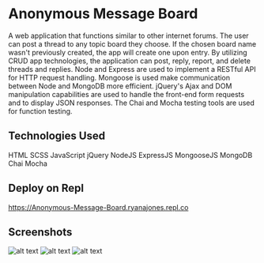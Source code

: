 # Anonymous Message Board

A web application that functions similar to other internet forums. The user can post a thread to any topic board they choose. If the chosen board name wasn't previously created, the app will create one upon entry. By utilizing CRUD app technologies, the application can post, reply, report, and delete threads and replies. Node and Express are used to implement a RESTful API for HTTP request handling. Mongoose is used make communication between Node and MongoDB more efficient. jQuery's Ajax and DOM manipulation capabilities are used to handle the front-end form requests and to display JSON responses. The Chai and Mocha testing tools are used for function testing.

## Technologies Used

HTML SCSS JavaScript jQuery NodeJS ExpressJS MongooseJS MongoDB Chai Mocha

## Deploy on Repl

https://Anonymous-Message-Board.ryanajones.repl.co

## Screenshots

![alt text](https://i.imgur.com/JqpruiY.png)
![alt text](https://i.imgur.com/JqpruiY.png)
![alt text](https://i.imgur.com/JvtpSbb.png)